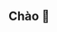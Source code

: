 ## Chào 👋

<!--
**Mini199999a/Mini199999a** là một kho lưu trữ ✨ đặc biệt ✨ vì `README.md` (file này) xuất hiện trên hồ sơ GitHub của bạn.

Dưới đây là một số ý tưởng để giúp bạn bắt đầu:

- 🔭 hiện tại tôi đang làm việc...
- 🌱 hiện tại tôi đang học...
- 👯 Tôi đang tìm cách hợp tác trong ...
- 🤔 Tôi đang tìm kiếm sự giúp đỡ với...
- 💬 Hãy hỏi tôi về...
- 📫 Làm thế nào để liên lạc với tôi:...
- Đại từ 😄:...
- ⚡ Thực tế thú vị:...
-->
